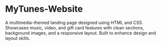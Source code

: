 # MyTunes-Website
A multimedia-themed landing page designed using HTML and CSS. Showcases music, video, and gift card features with clean sections, background images, and a responsive layout. Built to enhance design and layout skills.
